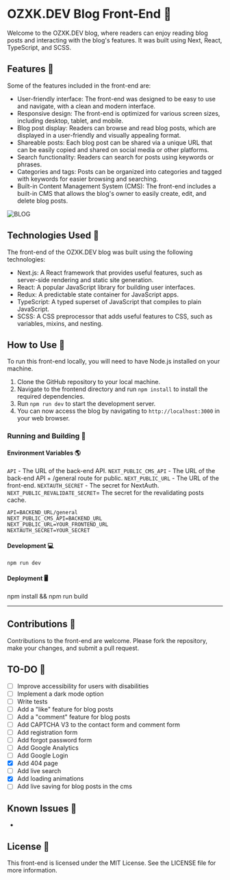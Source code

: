 # OZXK.DEV Blog Front-End 🎨

Welcome to the OZXK.DEV blog, where readers can enjoy reading blog posts and interacting with the blog's features. It was built using Next, React, TypeScript, and SCSS.

## Features 🌟

Some of the features included in the front-end are:

- User-friendly interface: The front-end was designed to be easy to use and navigate, with a clean and modern interface.
- Responsive design: The front-end is optimized for various screen sizes, including desktop, tablet, and mobile.
- Blog post display: Readers can browse and read blog posts, which are displayed in a user-friendly and visually appealing format.
- Shareable posts: Each blog post can be shared via a unique URL that can be easily copied and shared on social media or other platforms.
- Search functionality: Readers can search for posts using keywords or phrases.
- Categories and tags: Posts can be organized into categories and tagged with keywords for easier browsing and searching.
- Built-in Content Management System (CMS): The front-end includes a built-in CMS that allows the blog's owner to easily create, edit, and delete blog posts.

![BLOG](https://user-images.githubusercontent.com/47363718/226212955-d8550d63-a067-4adb-b9af-7607e32453cd.png)

## Technologies Used 💫

The front-end of the OZXK.DEV blog was built using the following technologies:

- Next.js: A React framework that provides useful features, such as server-side rendering and static site generation.
- React: A popular JavaScript library for building user interfaces.
- Redux: A predictable state container for JavaScript apps.
- TypeScript: A typed superset of JavaScript that compiles to plain JavaScript.
- SCSS: A CSS preprocessor that adds useful features to CSS, such as variables, mixins, and nesting.

## How to Use 📝

To run this front-end locally, you will need to have Node.js installed on your machine.

1. Clone the GitHub repository to your local machine.
2. Navigate to the frontend directory and run `npm install` to install the required dependencies.
3. Run `npm run dev` to start the development server.
4. You can now access the blog by navigating to `http://localhost:3000` in your web browser.

### Running and Building 🎁

#### Environment Variables 🌎

`API` - The URL of the back-end API.
`NEXT_PUBLIC_CMS_API` - The URL of the back-end API + /general route for public.
`NEXT_PUBLIC_URL` - The URL of the front-end.
`NEXTAUTH_SECRET` - The secret for NextAuth.
`NEXT_PUBLIC_REVALIDATE_SECRET`= The secret for the revalidating posts cache.

```
API=BACKEND_URL/general
NEXT_PUBLIC_CMS_API=BACKEND_URL
NEXT_PUBLIC_URL=YOUR_FRONTEND_URL
NEXTAUTH_SECRET=YOUR_SECRET
```

#### Development 💻

```
npm run dev
```

#### Deployment 🖥️

npm install && npm run build

<hr>

## Contributions 👐

Contributions to the front-end are welcome. Please fork the repository, make your changes, and submit a pull request.

## TO-DO 📝

- [ ] Improve accessibility for users with disabilities
- [ ] Implement a dark mode option
- [ ] Write tests
- [ ] Add a "like" feature for blog posts
- [ ] Add a "comment" feature for blog posts
- [ ] Add CAPTCHA V3 to the contact form and comment form
- [ ] Add registration form
- [ ] Add forgot password form
- [ ] Add Google Analytics
- [ ] Add Google Login
- [x] Add 404 page
- [ ] Add live search
- [x] Add loading animations
- [ ] Add live saving for blog posts in the cms

## Known Issues 🐛

-

## License 📜

This front-end is licensed under the MIT License. See the LICENSE file for more information.
